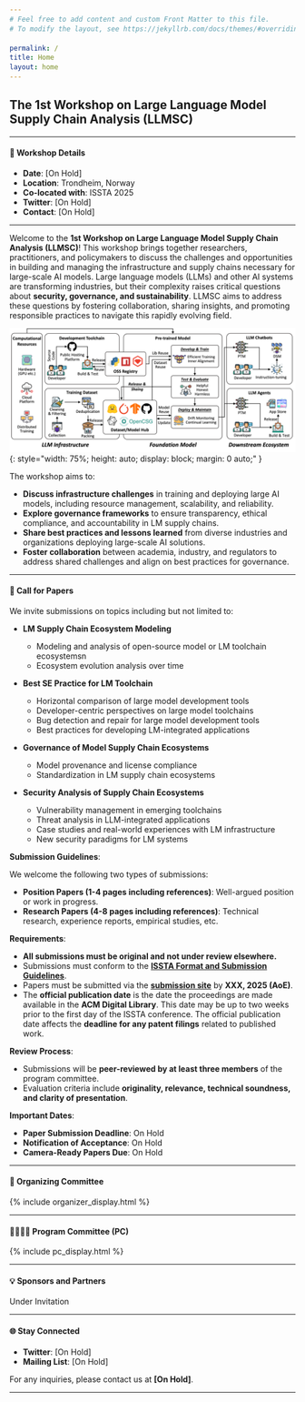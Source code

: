 ```yaml
---
# Feel free to add content and custom Front Matter to this file.
# To modify the layout, see https://jekyllrb.com/docs/themes/#overriding-theme-defaults

permalink: /
title: Home
layout: home
---
```


## **The 1st Workshop on Large Language Model Supply Chain Analysis (LLMSC)**
<!-- <p style="text-align: center;"><font size="5"><a href="https://eccv2024.ecva.net/">The 18th European Conference on Computer Vision 2024 in Milan, Italy</a>
</font></p>
<p style="text-align: center;"><font size="5">September 30th, 2024</font></p> -->
---

#### 📅 **Workshop Details**

- **Date**: [On Hold]
- **Location**: Trondheim, Norway
- **Co-located with**: ISSTA 2025
- **Twitter**: [On Hold]  
- **Contact**: [On Hold]

---

Welcome to the **1st Workshop on Large Language Model Supply Chain Analysis (LLMSC)**! This workshop brings together researchers, practitioners, and policymakers to discuss the challenges and opportunities in building and managing the infrastructure and supply chains necessary for large-scale AI models. Large language models (LLMs) and other AI systems are transforming industries, but their complexity raises critical questions about **security, governance, and sustainability**. LLMSC aims to address these questions by fostering collaboration, sharing insights, and promoting responsible practices to navigate this rapidly evolving field.

![Workshop Structure](assets/img/structure.png){: style="width: 75%; height: auto; display: block; margin: 0 auto;" }

The workshop aims to:

- **Discuss infrastructure challenges** in training and deploying large AI models, including resource management, scalability, and reliability.
- **Explore governance frameworks** to ensure transparency, ethical compliance, and accountability in LM supply chains.
- **Share best practices and lessons learned** from diverse industries and organizations deploying large-scale AI solutions.
- **Foster collaboration** between academia, industry, and regulators to address shared challenges and align on best practices for governance.

---

<span class='anchor' id='call-for-papers'></span>

#### 📢 **Call for Papers**

We invite submissions on topics including but not limited to:

- **LM Supply Chain Ecosystem Modeling**
  - Modeling and analysis of open-source model or LM toolchain ecosystemsn
  - Ecosystem evolution analysis over time

- **Best SE Practice for LM Toolchain**
  - Horizontal comparison of large model development tools
  - Developer-centric perspectives on large model toolchains
  - Bug detection and repair for large model development tools
  - Best practices for developing LM-integrated applications

- **Governance of Model Supply Chain Ecosystems**
  - Model provenance and license compliance
  - Standardization in LM supply chain ecosystems

- **Security Analysis of Supply Chain Ecosystems**
  - Vulnerability management in emerging toolchains
  - Threat analysis in LLM-integrated applications
  - Case studies and real-world experiences with LM infrastructure
  - New security paradigms for LM systems

**Submission Guidelines**:

We welcome the following two types of submissions:
- **Position Papers (1-4 pages including references)**: Well-argued position or work in progress.
- **Research Papers (4-8 pages including references)**: Technical research, experience reports, empirical studies, etc.

**Requirements**:

- **All submissions must be original and not under review elsewhere.**
- Submissions must conform to the **[ISSTA Format and Submission Guidelines](https://conf.researchr.org/track/issta-2025/issta-2025-papers#submission-guidelines)**.
- Papers must be submitted via the **[submission site]()** by **XXX, 2025 (AoE)**.
- The **official publication date** is the date the proceedings are made available in the **ACM Digital Library**. This date may be up to two weeks prior to the first day of the ISSTA conference. The official publication date affects the **deadline for any patent filings** related to published work.

**Review Process**:
- Submissions will be **peer-reviewed by at least three members** of the program committee.
- Evaluation criteria include **originality, relevance, technical soundness, and clarity of presentation**.

**Important Dates**:

- **Paper Submission Deadline**: On Hold
- **Notification of Acceptance**: On Hold
- **Camera-Ready Papers Due**: On Hold

---

<span class='anchor' id='organization'></span>

#### 👥 **Organizing Committee**

{% include organizer_display.html %}

---

<span class='anchor' id='pc'></span>

#### 👩‍💻👨‍💻 **Program Committee (PC)**

{% include pc_display.html %}

---

<span class='anchor' id='sponsor'></span>

#### 💡 **Sponsors and Partners**

Under Invitation

<!-- {% include sponsor_display.html %} -->

---

<span class='anchor' id='contact'></span>

#### 🌐 **Stay Connected**

- **Twitter**: [On Hold]  
- **Mailing List**: [On Hold]  

For any inquiries, please contact us at **[On Hold]**.

---